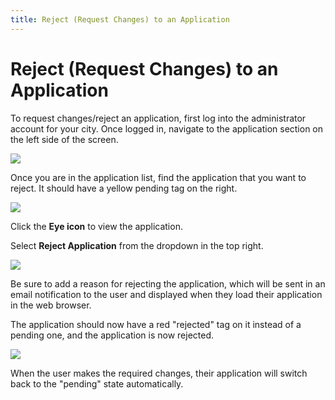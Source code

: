 ```yaml
---
title: Reject (Request Changes) to an Application
---
```

# Reject (Request Changes) to an Application

To request changes/reject an application, first log into the administrator account for your city. Once logged in, navigate to the application section on the left side of the screen.

![](/images/uploads/screen-shot-2019-11-05-at-1.05.07-pm.png)

Once you are in the application list, find the application that you want to reject. It should have a yellow pending tag on the right.

![](/images/uploads/screen-shot-2019-11-12-at-1.16.50-pm.png)

Click the **Eye icon** to view the application.

Select **Reject Application** from the dropdown in the top right.

![](/images/uploads/screen-shot-2019-11-12-at-1.21.37-pm.png)

Be sure to add a reason for rejecting the application, which will be sent in an email notification to the user and displayed when they load their application in the web browser.

The application should now have a red "rejected" tag on it instead of a pending one, and the application is now rejected.

![](/images/uploads/screen-shot-2019-11-12-at-1.24.07-pm.png)

When the user makes the required changes, their application will switch back to the "pending" state automatically.
